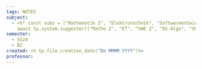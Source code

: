 ```yaml
---
tags: NOTES
subject:
  - <%* const subs = ["Mathematik 2", "Elektrotechnik", "Softwareentwicklung 2", "Algorithmen und Datenstrukturen", "Hardwareentwurf mit VHDL", "Networked Embedded Systems"]
    await tp.system.suggester(["Mathe 2", "ET", "SWE 2", "DS-Algo", "VHDL", "NES"], subs) %>
semester:
  - SS24
  - B2
created: <% tp.file.creation_date("Do MMMM YYYY")%>
professor:
---
```



